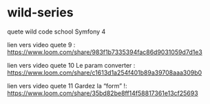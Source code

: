 # wild-series
quete wild code school Symfony 4


lien vers video quete 9 : https://www.loom.com/share/983f1b7335394fac86d9031059d7d1e3

lien vers video quete 10 Le param converter : https://www.loom.com/share/c1613d1a254f401b89a39708aaa309b0


lien vers video quete 11 Gardez la “form” !: https://www.loom.com/share/35bd82be8ff14f58817361e13cf25693
